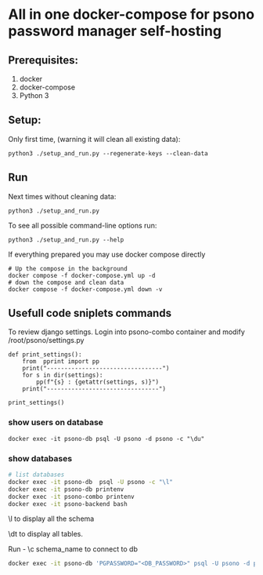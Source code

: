# All in one docker-compose for psono password manager self-hosting

## Prerequisites:

1. docker
2. docker-compose
3. Python 3

## Setup:

Only first time, (warning it will clean all existing data):

```
python3 ./setup_and_run.py --regenerate-keys --clean-data
```

## Run

Next times without cleaning data:

```
python3 ./setup_and_run.py 
```

To see all possible command-line options run:
```
python3 ./setup_and_run.py --help
```

If everything prepared you may use docker compose directly
```
# Up the compose in the background
docker compose -f docker-compose.yml up -d
# down the compose and clean data
docker compose -f docker-compose.yml down -v
```

## Usefull code sniplets commands         

To review django settings. Login into psono-combo container and modify /root/psono/settings.py 

```
def print_settings():
    from  pprint import pp
    print("---------------------------------")
    for s in dir(settings):
        pp(f"{s} : {getattr(settings, s)}")
    print("--------------------------------")

print_settings()

```

### show users on database

`docker exec -it psono-db psql -U psono -d psono -c "\du"`

### show databases

```bash
# list databases
docker exec -it psono-db  psql -U psono -c "\l"
docker exec -it psono-db printenv
docker exec -it psono-combo printenv
docker exec -it psono-backend bash
```
\l to display all the schema

\dt to display all tables.

Run - \c schema_name to connect to db

```bash
docker exec -it psono-db 'PGPASSWORD="<DB_PASSWORD>" psql -U psono -d psono -c "\du"'
```


